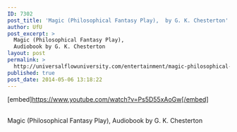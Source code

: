 ```yaml
---
ID: 7302
post_title: 'Magic (Philosophical Fantasy Play),  by G. K. Chesterton'
author: UfU
post_excerpt: >
  Magic (Philosophical Fantasy Play),
  Audiobook by G. K. Chesterton
layout: post
permalink: >
  http://universalflowuniversity.com/entertainment/magic-philosophical-fantasy-play-by-g-k-chesterton/
published: true
post_date: 2014-05-06 13:18:22
---
```

[embed]https://www.youtube.com/watch?v=Ps5D55xAoGw[/embed]</br></br>
<p>Magic (Philosophical Fantasy Play), Audiobook by G. K. Chesterton</p>